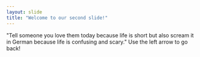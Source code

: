 ```yaml
---
layout: slide
title: "Welcome to our second slide!"
---
```

"Tell someone you love them today because life is short but also scream it in German because life is confusing and scary."
Use the left arrow to go back!
